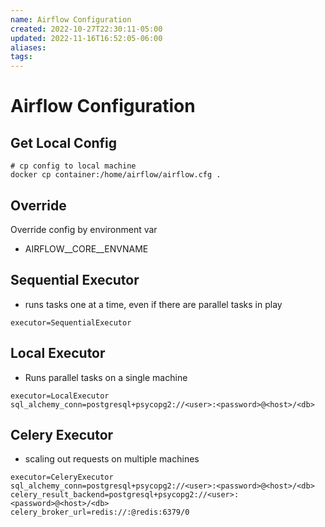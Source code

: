 ```yaml
---
name: Airflow Configuration
created: 2022-10-27T22:30:11-05:00
updated: 2022-11-16T16:52:05-06:00
aliases: 
tags: 
---
```

# Airflow Configuration

## Get Local Config
```shell
# cp config to local machine
docker cp container:/home/airflow/airflow.cfg .
```

## Override
Override config by environment var
- AIRFLOW__CORE__ENVNAME

## Sequential Executor
- runs tasks one at a time, even if there are parallel tasks in play

```
executor=SequentialExecutor
```

## Local Executor
- Runs parallel tasks on a single machine
```
executor=LocalExecutor
sql_alchemy_conn=postgresql+psycopg2://<user>:<password>@<host>/<db>
```

## Celery Executor
- scaling out requests on multiple machines
```
executor=CeleryExecutor
sql_alchemy_conn=postgresql+psycopg2://<user>:<password>@<host>/<db>
celery_result_backend=postgresql+psycopg2://<user>:<password>@<host>/<db>
celery_broker_url=redis://:@redis:6379/0
```